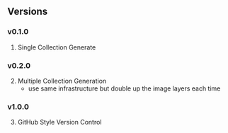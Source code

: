## Versions

### v0.1.0

1. Single Collection Generate

### v0.2.0

2. Multiple Collection Generation
   - use same infrastructure but double up the image layers each time

### v1.0.0

3. GitHub Style Version Control
